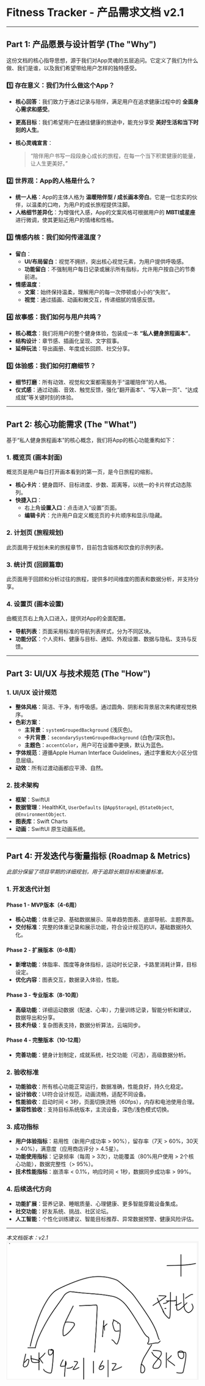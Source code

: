 # Fitness Tracker - 产品需求文档 v2.1

---

## Part 1: 产品愿景与设计哲学 (The "Why")

这份文档的核心指导思想，源于我们对App灵魂的五层追问。它定义了我们为什么做、我们是谁，以及我们希望带给用户怎样的独特感受。

### 1️⃣ 存在意义：我们为什么做这个App？

*   **核心回答**：我们致力于通过记录与陪伴，满足用户在追求健康过程中的 **全面身心需求和感受**。
*   **更高目标**：我们希望用户在通往健康的旅途中，能充分享受 **美好生活和当下时刻的人生**。
*   **核心灵魂宣言**：

    > “陪伴用户书写一段段身心成长的旅程，在每一个当下积累健康的能量，让人生更美好。”

### 2️⃣ 世界观：App的人格是什么？

*   **统一人格**：App的主体人格为 **温暖陪伴型 / 成长画本旁白**。它是一位忠实的伙伴，以温柔的口吻，为用户的成长旅程提供注脚。
*   **人格细节差异化**：为增强代入感，App的文案风格可根据用户的 **MBTI或星座** 进行微调，使其更贴近用户的情绪和性格。

### 3️⃣ 情感内核：我们如何传递温度？

*   **留白**：
    *   **UI/布局留白**：视觉不拥挤，突出核心视觉元素，为用户提供呼吸感。
    *   **功能留白**：不强制用户每日记录或展示所有指标，允许用户按自己的节奏前进。
*   **情感温度**：
    *   **文案**：始终保持温柔，理解用户的每一次停顿或小小的“失败”。
    *   **视觉**：通过插画、动画和微交互，传递细腻的情感反馈。

### 4️⃣ 故事感：我们如何与用户共鸣？

*   **核心概念**：我们将用户的整个健身体验，包装成一本 **“私人健身旅程画本”**。
*   **结构设计**：章节感、插画化呈现、文字叙事。
*   **延伸玩法**：导出画册、年度成长回顾、社交分享。

### 5️⃣ 体验感：我们如何打磨细节？

*   **细节打磨**：所有动效、视觉和文案都需服务于“温暖陪伴”的人格。
*   **仪式感**：通过动画、音效、触觉反馈，强化“翻开画本”、“写入新一页”、“达成成就”等关键时刻的体验。

---

## Part 2: 核心功能需求 (The "What")

基于“私人健身旅程画本”的核心概念，我们将App的核心功能重构如下：

### 1. 概览页 (画本封面)
概览页是用户每日打开画本看到的第一页，是今日旅程的缩影。

*   **核心卡片**：健身圆环、目标进度、步数、距离等，以统一的卡片样式动态陈列。
*   **快捷入口**：
    *   右上角**设置入口**：点击进入“设置”页面。
    *   **编辑卡片**：允许用户自定义概览页的卡片顺序和显示/隐藏。

### 2. 计划页 (旅程规划)
此页面用于规划未来的旅程章节，目前包含锻炼和饮食的示例列表。

### 3. 统计页 (回顾篇章)
此页面用于回顾和分析过往的旅程，提供多时间维度的图表和数据分析，并支持分享。

### 4. 设置页 (画本设置)
由概览页右上角入口进入，提供对App的全面配置。

*   **导航列表**：页面采用标准的导航列表样式，分为不同区块。
*   **功能分区**：个人资料、健康与目标、通知、外观设置、数据与隐私、支持与反馈。

---

## Part 3: UI/UX 与技术规范 (The "How")

### 1. UI/UX 设计规范

*   **整体风格**：简洁、干净，有呼吸感。通过圆角、阴影和背景层次来构建视觉秩序。
*   **色彩方案**：
    *   **主背景**：`systemGroupedBackground` (浅灰色)。
    *   **卡片背景**：`secondarySystemGroupedBackground` (白色/深灰色)。
    *   **主题色**：`accentColor`，用户可在设置中更换，默认为蓝色。
*   **字体规范**：遵循Apple Human Interface Guidelines，通过字重和大小区分信息层级。
*   **动效**：所有过渡动画都应平滑、自然。

### 2. 技术架构

*   **框架**：SwiftUI
*   **数据管理**：HealthKit, `UserDefaults` (`@AppStorage`), `@StateObject`, `@EnvironmentObject`.
*   **图表库**：Swift Charts
*   **动画**：SwiftUI 原生动画系统。

---

## Part 4: 开发迭代与衡量指标 (Roadmap & Metrics)

*此部分保留了项目早期的详细规划，用于追踪长期目标和衡量标准。*

### 1. 开发迭代计划

#### Phase 1 - MVP版本（4-6周）
*   **核心功能**：体重记录、基础数据展示、简单趋势图表、底部导航、主题界面。
*   **交付标准**：完整的体重记录和展示功能，符合设计规范的UI，基础数据持久化。

#### Phase 2 - 扩展版本（6-8周）
*   **新增功能**：体脂率、围度等身体指标，运动时长记录，卡路里消耗计算，目标设定。
*   **优化内容**：图表交互，数据录入体验，性能。

#### Phase 3 - 专业版本（8-10周）
*   **高级功能**：详细运动数据（配速、心率），力量训练记录，智能分析和建议，数据导出和分享。
*   **技术升级**：复杂图表支持，数据分析算法，云端同步。

#### Phase 4 - 完整版本（10-12周）
*   **完善功能**：健身计划制定，成就系统，社交功能（可选），高级数据分析。

### 2. 验收标准

*   **功能验收**：所有核心功能正常运行，数据准确，性能良好，持久化稳定。
*   **设计验收**：UI符合设计规范，动画流畅，适配不同设备。
*   **性能验收**：启动时间 < 3秒，页面切换流畅（60fps），内存和电池使用合理。
*   **兼容性验收**：支持目标系统版本，主流设备，深色/浅色模式切换。

### 3. 成功指标

*   **用户体验指标**：易用性（新用户成功率 > 90%），留存率（7天 > 60%，30天 > 40%），满意度（应用商店评分 > 4.5星）。
*   **功能使用指标**：记录频率（每周 > 3次），功能覆盖（80%用户使用 > 2个核心功能），数据完整性（> 95%）。
*   **技术性能指标**：崩溃率 < 0.1%，响应时间 < 1秒，数据同步成功率 > 99%。

### 4. 后续迭代方向

*   **功能扩展**：营养记录、睡眠质量、心理健康、更多智能穿戴设备集成。
*   **社交功能**：好友系统、挑战、社区论坛。
*   **人工智能**：个性化训练建议、智能目标推荐、异常数据预警、健康风险评估。

---

*本文档版本：v2.1*
![alt text](image.png)